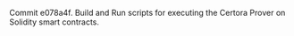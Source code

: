 Commit e078a4f.                    Build and Run scripts for executing the Certora Prover on Solidity smart contracts.